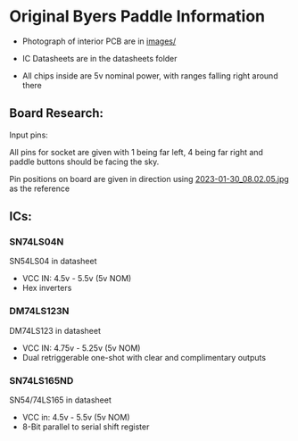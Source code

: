 # Original Byers Paddle Information

* Photograph of interior PCB are in [images/](images/)

* IC Datasheets are in the datasheets folder

* All chips inside are 5v nominal power, with ranges falling right around there

## Board Research:

Input pins:

All pins for socket are given with 1 being far left, 4 being far right and paddle buttons should be facing the sky.

Pin positions on board are given in direction using [2023-01-30_08.02.05.jpg](images/2023-01-30_08.02.05.jpg) as the reference

## ICs:

### SN74LS04N

SN54LS04 in datasheet 

* VCC IN: 4.5v - 5.5v (5v NOM)
* Hex inverters

### DM74LS123N

DM74LS123 in datasheet

* VCC IN: 4.75v - 5.25v (5v NOM)
* Dual retriggerable one-shot with clear and complimentary outputs

### SN74LS165ND

SN54/74LS165 in datasheet

* VCC in: 4.5v - 5.5v (5v NOM)
* 8-Bit parallel to serial shift register
